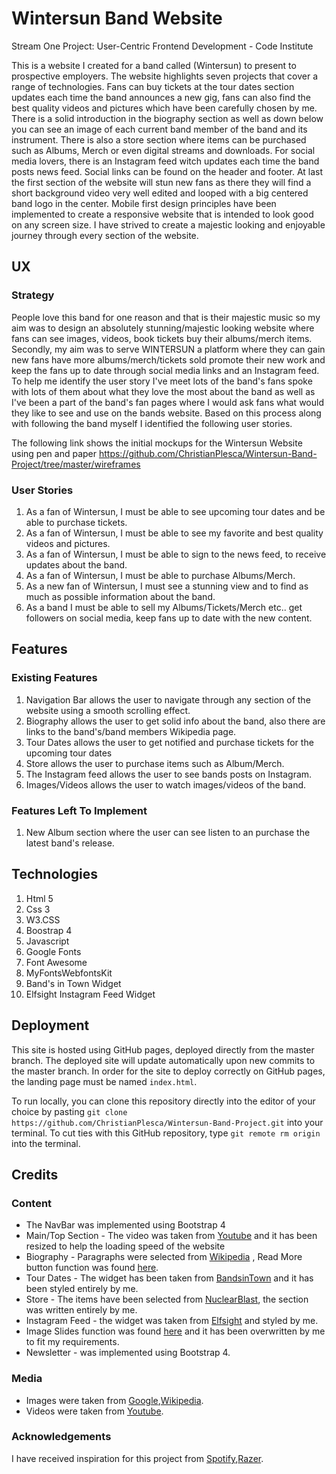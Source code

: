 # Wintersun Band Website
Stream One Project: User-Centric Frontend Development - Code Institute

This is a website I created for a band called (Wintersun) to present to prospective employers. The website highlights seven projects that cover a range of technologies. Fans can buy tickets at the tour dates section updates each time the band announces a new gig, fans can also find the best quality videos and pictures which have been carefully chosen by me. There is a solid introduction in the biography section as well as down below you can see an image of each current band member of the band and its instrument. There is also a store section where items can be purchased such as Albums, Merch or even digital streams and downloads. For social media lovers, there is an Instagram feed witch updates each time the band posts news feed. Social links can be found on the header and footer. At last the first section of the website will stun new fans as there they will find a short background video very well edited and looped with a big centered band logo in the center.
Mobile first design principles have been implemented to create a responsive website that is intended to look good on any screen size.
I have strived to create a majestic looking and enjoyable journey through every section of the website.

## UX
### Strategy
People love this band for one reason and that is their majestic music so my aim was to design an absolutely stunning/majestic looking website where fans can see images, videos, book tickets buy their albums/merch items.
Secondly, my aim was to serve WINTERSUN a platform where they can gain new fans have more albums/merch/tickets sold promote their new work and keep the fans up to date through social media links and an Instagram feed.
To help me identify the user story I've meet lots of the band's fans spoke with lots of them about what they love the most about the band as well as I've been a part of the band's fan pages where I would ask fans what would they like to see and use on the bands website.
Based on this process along with following the band myself I identified the following user stories.  

The following link shows the initial mockups for the Wintersun Website using pen and paper https://github.com/ChristianPlesca/Wintersun-Band-Project/tree/master/wireframes 

### User Stories 
1. As a fan of Wintersun, I must be able to see upcoming tour dates and be able to purchase tickets.
2. As a fan of Wintersun, I must be able to see my favorite and best quality videos and pictures.
3. As a fan of Wintersun, I must be able to sign to the news feed, to receive updates about the band. 
4. As a fan of Wintersun, I must be able to purchase Albums/Merch.
5. As a new fan of Wintersun, I must see a stunning view and to find as much as possible information about the band.
6. As a band I must be able to sell my Albums/Tickets/Merch etc.. get followers on social media, keep fans up to date with the new content.

## Features 
### Existing Features 
1. Navigation Bar allows the user to navigate through any section of the website using a smooth scrolling effect.
2. Biography allows the user to get solid info about the band, also there are links to the band's/band members Wikipedia page.
3. Tour Dates allows the user to get notified and purchase tickets for the upcoming tour dates
4. Store allows the user to purchase items such as Album/Merch.
5. The Instagram feed allows the user to see bands posts on Instagram.
6. Images/Videos allows the user to watch images/videos of the band.
### Features Left To Implement
1. New Album section where the user can see listen to an purchase the latest band's release.

## Technologies  
1. Html 5 
2. Css 3 
3. W3.CSS
4. Boostrap 4
5. Javascript
6. Google Fonts
7. Font Awesome 
8. MyFontsWebfontsKit
9. Band's in Town Widget
10. Elfsight Instagram Feed Widget

## Deployment
This site is hosted using GitHub pages, deployed directly from the master branch. The deployed site will update automatically upon new commits to the master branch. In order for the site to deploy correctly on GitHub pages, the landing page must be named `index.html`.

To run locally, you can clone this repository directly into the editor of your choice by pasting `git clone https://github.com/ChristianPlesca/Wintersun-Band-Project.git` into your terminal. To cut ties with this GitHub repository, type `git remote rm origin` into the terminal.

## Credits

### Content 
* The NavBar was implemented using Bootstrap 4 
* Main/Top Section - The video was taken from [Youtube](https://www.youtube.com/) and it has been resized to help the loading speed of the website
* Biography - Paragraphs were selected from [Wikipedia](https://en.wikipedia.org/) , Read More button function was found [here](https://www.w3schools.com/howto/howto_js_read_more.asp).
* Tour Dates - The widget has been taken from [BandsinTown](https://www.bandsintown.com/?came_from=242) and it has been styled entirely by me.
* Store - The items have been selected from [NuclearBlast](https://www.nuclearblast.de/en/shop/artikel/gruppen/51000.1.html?article_group_sort_type_handle=rank&custom_keywords=WINTERSUN&custom_artists=71013#page-1), the section was written entirely by me.
* Instagram Feed - the widget was taken from [Elfsight](https://apps.elfsight.com/panel/applications/instashow/) and styled by me.
* Image Slides function was found [here](https://www.w3schools.com/w3css/w3css_slideshow.asp) and it has been overwritten by me to fit my requirements.
* Newsletter - was implemented using Bootstrap 4.

### Media 
* Images were taken from [Google](https://www.google.com/),[Wikipedia](https://en.wikipedia.org/).
* Videos were taken from [Youtube](https://www.youtube.com/).

### Acknowledgements
I have received inspiration for this project from [Spotify](https://open.spotify.com/browse/featured),[Razer](https://www.razer.com/gb-en).


